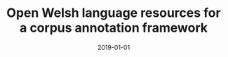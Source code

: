 ---
title: "Open Welsh language resources for a corpus annotation framework"
collection: publications
permalink: /publication/2019-01-01-piao2019open
date: 2019-01-01
venue: 'None'
citation: 'Piao, Scott Songlin, Neale, Steven, Ezeani, Ignatius, Rayson, Paul Edward, Knight, Dawn, Donnelly, Kevin (2019), Open Welsh language resources for a corpus annotation framework'
---